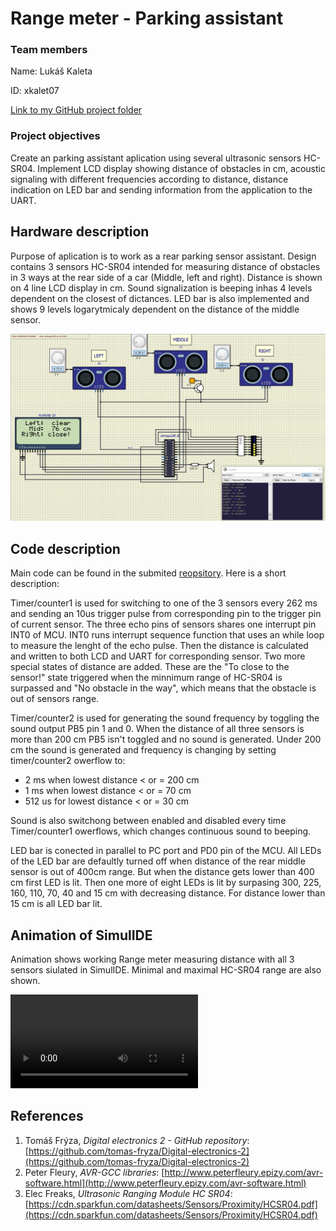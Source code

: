 # Range meter - Parking assistant

### Team members

Name: Lukáš Kaleta

ID: xkalet07

[Link to my GitHub project folder](https://github.com/xkalet07/Digital-electronics-2/tree/master/Labs/project)


### Project objectives

Create an parking assistant aplication using several ultrasonic sensors HC-SR04. Implement LCD display showing distance of obstacles in cm, acoustic signaling with different frequencies according to distance, distance indication on LED bar and sending information from the application to the UART.


## Hardware description

Purpose of aplication is to work as a rear parking sensor assistant. Design contains 3 sensors HC-SR04 intended for measuring distance of obstacles in 3 ways at the rear side of a car (Middle, left and right). Distance is shown on 4 line LCD display in cm. Sound signalization is beeping inhas 4 levels dependent on the closest of dictances. LED bar is also implemented and shows 9 levels logarytmicaly dependent on the distance of the middle sensor.

![SimulIDE hardware implementation](pictures/SIMUL_SCREEN.png)

## Code description

Main code can be found in the submited [reopsitory](https://github.com/xkalet07/Digital-electronics-2/tree/master/Labs/project). Here is a short description:

Timer/counter1 is used for switching to one of the 3 sensors every 262 ms and sending an 10us trigger pulse from corresponding pin to the trigger pin of current sensor. The three echo pins of sensors shares one interrupt pin INT0 of MCU. INT0 runs interrupt sequence function that uses an while loop to measure the lenght of the echo pulse. Then the distance is calculated and written to both LCD and UART for corresponding sensor. Two more special states of distance are added. These are the "To close to the sensor!" state triggered when the minnimum range of HC-SR04 is surpassed and "No obstacle in the way", which means that the obstacle is out of sensors range.

Timer/counter2 is used for generating the sound frequency by toggling the sound output PB5 pin 1 and 0. When the distance of all three sensors is more than 200 cm PB5 isn't toggled and no sound is generated. Under 200 cm the sound is generated and frequency is changing by setting timer/counter2 owerflow to: 
* 2 ms when lowest distance < or = 200 cm
* 1 ms when lowest distance < or = 70 cm
* 512 us for lowest distance < or = 30 cm

Sound is also switchong between enabled and disabled every time Timer/counter1 owerflows, which changes continuous sound to beeping.

LED bar is conected in parallel to PC port and PD0 pin of the MCU. All LEDs of the LED bar are defaultly turned off when distance of the rear middle sensor is out of 400cm range. But when the distance gets lower than 400 cm first LED is lit. Then one more of eight LEDs is lit by surpasing 300, 225, 160, 110, 70, 40 and 15 cm with decreasing distance. For distance lower than 15 cm is all LED bar lit.


## Animation of SimulIDE

Animation shows working Range meter measuring distance with all 3 sensors siulated in SimulIDE. Minimal and maximal HC-SR04 range are also shown.

![SimulIDE animation](pictures/SimulIDE.mp4)

## References

1. Tomáš Frýza, *Digital electronics 2 - GitHub repository*: [https://github.com/tomas-fryza/Digital-electronics-2](https://github.com/tomas-fryza/Digital-electronics-2)
2. Peter Fleury, *AVR-GCC libraries*: [http://www.peterfleury.epizy.com/avr-software.html](http://www.peterfleury.epizy.com/avr-software.html)
3. Elec Freaks, *Ultrasonic Ranging Module HC SR04*: [https://cdn.sparkfun.com/datasheets/Sensors/Proximity/HCSR04.pdf](https://cdn.sparkfun.com/datasheets/Sensors/Proximity/HCSR04.pdf)
